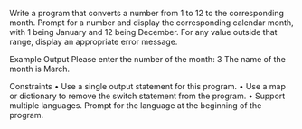 Write a program that converts a number from 1 to 12 to the
corresponding month. Prompt for a number and display the
corresponding calendar month, with 1 being January and
12 being December. For any value outside that range, display
an appropriate error message.

Example Output
Please enter the number of the month: 3
The name of the month is March.

Constraints
• Use a single output statement for this program.
• Use a map or dictionary to remove the switch statement from the program.
• Support multiple languages. Prompt for the language at the beginning of the program.